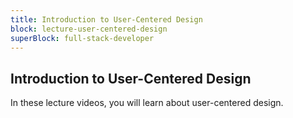 ```yaml
---
title: Introduction to User-Centered Design
block: lecture-user-centered-design
superBlock: full-stack-developer
---
```


## Introduction to User-Centered Design

In these lecture videos, you will learn about user-centered design.
